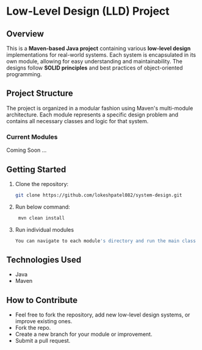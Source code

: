 # Low-Level Design (LLD) Project

## Overview
This is a **Maven-based Java project** containing various **low-level design** implementations for real-world systems. Each system is encapsulated in its own module, allowing for easy understanding and maintainability. The designs follow **SOLID principles** and best practices of object-oriented programming.

## Project Structure
The project is organized in a modular fashion using Maven's multi-module architecture. Each module represents a specific design problem and contains all necessary classes and logic for that system.

### Current Modules
Coming Soon ...

[//]: # (1. **Elevator System**:)

[//]: # (    - A simulation of an elevator management system that handles multiple requests, moves between floors, and manages elevator states efficiently.)

[//]: # ()
[//]: # (2. **Parking Lot System**:)

[//]: # (    - A parking lot management system to handle vehicle parking, un-parking, and slot allocation, designed to optimize space utilization.)

## Getting Started

1. Clone the repository:
   ```bash
   git clone https://github.com/lokeshpatel082/system-design.git
2. Run below command:
    ```bash
     mvn clean install
3. Run individual modules 
   ```bash
   You can navigate to each module's directory and run the main class for the respective system.

## Technologies Used
- Java
- Maven

## How to Contribute
- Feel free to fork the repository, add new low-level design systems, or improve existing ones.
- Fork the repo.
- Create a new branch for your module or improvement.
- Submit a pull request.